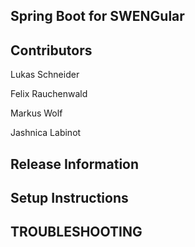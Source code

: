 ## Spring Boot for SWENGular

## Contributors
Lukas Schneider

Felix Rauchenwald

Markus Wolf

Jashnica Labinot



## Release Information

## Setup Instructions


## TROUBLESHOOTING

